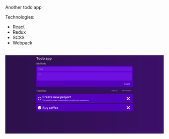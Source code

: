 Another todo app

Technologies:
- React
- Redux
- SCSS
- Webpack

<br />

<img src="readme/screen-1.png" alt="screenshot 1">
